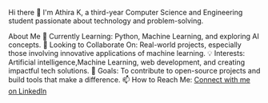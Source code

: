 Hi there 👋
I'm Athira K, a third-year Computer Science and Engineering student passionate about technology and problem-solving.

About Me
🌱 Currently Learning: Python, Machine Learning, and exploring AI concepts.
👯 Looking to Collaborate On: Real-world projects, especially those involving innovative applications of machine learning.
💡 Interests: Artificial intelligence,Machine Learning, web development, and creating impactful tech solutions.
🎯 Goals: To contribute to open-source projects and build tools that make a difference.
📫 How to Reach Me: [Connect with me on LinkedIn](https://www.linkedin.com/in/athira-k-90a2551b1/)

